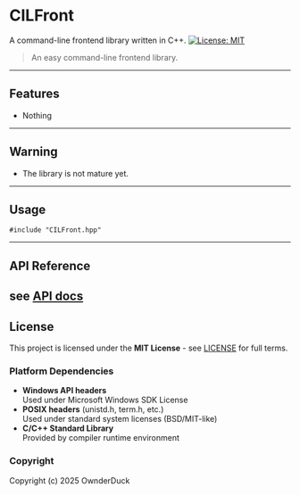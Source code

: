 # CILFront
A command-line frontend library written in C++.
[![License: MIT](https://img.shields.io/badge/License-MIT-yellow.svg)](https://opensource.org/licenses/MIT)
> An easy command-line frontend library.
---
## Features
- Nothing
---
## Warning
- The library is not mature yet.
---
## Usage
```
#include "CILFront.hpp"
```
---
## API Reference
see [API docs](API.md)
---
## License
This project is licensed under the **MIT License** - see [LICENSE](LICENSE) for full terms.  
### Platform Dependencies
- **Windows API headers**  
  Used under Microsoft Windows SDK License  
- **POSIX headers** (unistd.h, term.h, etc.)  
  Used under standard system licenses (BSD/MIT-like)  
- **C/C++ Standard Library**  
  Provided by compiler runtime environment  
### Copyright
Copyright (c) 2025 OwnderDuck
